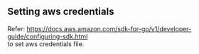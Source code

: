 ## Setting aws credentials

Refer: https://docs.aws.amazon.com/sdk-for-go/v1/developer-guide/configuring-sdk.html  
to set aws credentials file.
